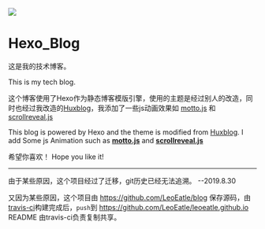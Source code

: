 [![](https://travis-ci.com/LeoEatle/blog.svg?branch=master)](https://travis-ci.com/LeoEatle/blog)
# Hexo_Blog
这是我的技术博客。

This is my tech blog.

这个博客使用了Hexo作为静态博客模版引擎，使用的主题是经过别人的改造，同时也经过我改造的[Huxblog](https://github.com/LeoEatle/blog)，我添加了一些js动画效果如
[motto.js](https://github.com/jrainlau/motto) 和 [scrollreveal.js](https://github.com/jlmakes/scrollreveal)

This blog is powered by Hexo and the theme is modified from [Huxblog](https://github.com/LeoEatle/blog).
I add Some js Animation such as **[motto.js](https://github.com/jrainlau/motto)** and **[scrollreveal.js](https://github.com/jlmakes/scrollreveal)**

希望你喜欢！
Hope you like it!

---

由于某些原因，这个项目经过了迁移，git历史已经无法追溯。 --2019.8.30

又因为某些原因，这个项目由 https://github.com/LeoEatle/blog 保存源码，由[travis-ci](https://travis-ci.com/LeoEatle/blog)构建完成后，`push`到 https://github.com/LeoEatle/leoeatle.github.io  README 由travis-ci负责复制共享。

